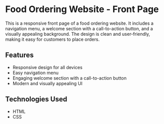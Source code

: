 # Food Ordering Website - Front Page

This is a responsive front page of a food ordering website. It includes a navigation menu, a welcome section with a call-to-action button, and a visually appealing background. The design is clean and user-friendly, making it easy for customers to place orders.

## Features
- Responsive design for all devices
- Easy navigation menu
- Engaging welcome section with a call-to-action button
- Modern and visually appealing UI

## Technologies Used
- HTML
- CSS
